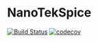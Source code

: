 # NanoTekSpice

[![Build Status](https://travis-ci.com/frouioui/NanoTekSpice.svg?token=XhmJBhJBxshbY6hsWepE&branch=master)](https://travis-ci.com/frouioui/NanoTekSpice)
[![codecov](https://codecov.io/gh/frouioui/NanoTekSpice/branch/parser/graph/badge.svg?token=QjxKcqMNxm)](https://codecov.i/gh/frouioui/NanoTekSpice)


